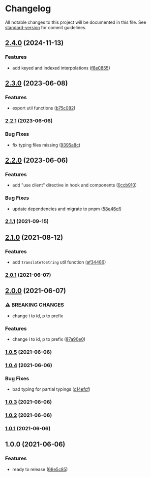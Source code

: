 # Changelog

All notable changes to this project will be documented in this file. See [standard-version](https://github.com/conventional-changelog/standard-version) for commit guidelines.

## [2.4.0](https://github.com/ddadaal/react-typed-i18n/compare/v2.3.0...v2.4.0) (2024-11-13)


### Features

* add keyed and indexed interpolations ([f8e0855](https://github.com/ddadaal/react-typed-i18n/commit/f8e085532ff6f02096d6dd0330d9dfcf1925ebab))

## [2.3.0](https://github.com/ddadaal/react-typed-i18n/compare/v2.2.1...v2.3.0) (2023-06-08)


### Features

* export util functions ([b75c082](https://github.com/ddadaal/react-typed-i18n/commit/b75c082c6bbd47098a26f27700316691606055f5))

### [2.2.1](https://github.com/ddadaal/react-typed-i18n/compare/v2.2.0...v2.2.1) (2023-06-06)


### Bug Fixes

* fix typing files missing ([9395a8c](https://github.com/ddadaal/react-typed-i18n/commit/9395a8c2938dd2d1d2f0ab6d2c8f0883a6f96d0a))

## [2.2.0](https://github.com/ddadaal/react-typed-i18n/compare/v2.1.1...v2.2.0) (2023-06-06)


### Features

* add "use client" directive in hook and components ([0ccb910](https://github.com/ddadaal/react-typed-i18n/commit/0ccb910c3a06c88487f6ba956bede665e5a15eb6))


### Bug Fixes

* update dependencies and migrate to pnpm ([58e46cf](https://github.com/ddadaal/react-typed-i18n/commit/58e46cfa9fc344d21b216f648f9a9dbb0a0e8cb0))

### [2.1.1](https://github.com/ddadaal/react-typed-i18n/compare/v2.1.0...v2.1.1) (2021-09-15)

## [2.1.0](https://github.com/ddadaal/react-typed-i18n/compare/v2.0.1...v2.1.0) (2021-08-12)


### Features

* add `translateToString` util function ([af34486](https://github.com/ddadaal/react-typed-i18n/commit/af34486abc16f0e853cc18e54219464158f20311))

### [2.0.1](https://github.com/ddadaal/react-typed-i18n/compare/v2.0.0...v2.0.1) (2021-06-07)

## [2.0.0](https://github.com/ddadaal/react-typed-i18n/compare/v1.0.5...v2.0.0) (2021-06-07)


### ⚠ BREAKING CHANGES

*  change i to id, p to prefix

### Features

*  change i to id, p to prefix ([87a90e0](https://github.com/ddadaal/react-typed-i18n/commit/87a90e000981481286e702a495f3e3cbb4d75048))

### [1.0.5](https://github.com/ddadaal/react-typed-i18n/compare/v1.0.4...v1.0.5) (2021-06-06)

### [1.0.4](https://github.com/ddadaal/react-typed-i18n/compare/v1.0.3...v1.0.4) (2021-06-06)


### Bug Fixes

* bad typing for partial typings ([c14efcf](https://github.com/ddadaal/react-typed-i18n/commit/c14efcfc2fbfe4015b5716ea62baed9a906539e6))

### [1.0.3](https://github.com/ddadaal/react-typed-i18n/compare/v1.0.2...v1.0.3) (2021-06-06)

### [1.0.2](https://github.com/ddadaal/react-typed-i18n/compare/v1.0.1...v1.0.2) (2021-06-06)

### [1.0.1](https://github.com/ddadaal/react-typed-i18n/compare/v1.0.0...v1.0.1) (2021-06-06)

## 1.0.0 (2021-06-06)


### Features

* ready to release ([68e5c85](https://github.com/ddadaal/react-typed-i18n/commit/68e5c85b57a441a807b71bd62f2dbb18a6ede7c2))
